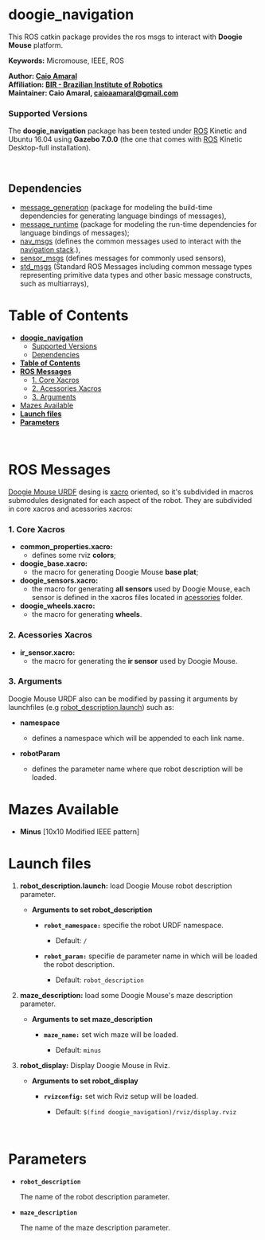 # **doogie_navigation**

This ROS catkin package provides the ros msgs to interact with **Doogie Mouse** platform.

**Keywords:** Micromouse, IEEE, ROS

**Author: [Caio Amaral]<br />
Affiliation: [BIR - Brazilian Institute of Robotics]<br />
Maintainer: Caio Amaral, caioaamaral@gmail.com**

### Supported Versions

The **doogie_navigation** package has been tested under [ROS] Kinetic and Ubuntu 16.04 using **Gazebo 7.0.0** (the one that comes with [ROS] Kinetic Desktop-full installation). 

<!-- [![Build Status](http://rsl-ci.ethz.ch/buildStatus/icon?job=ros_best_practices)](http://rsl-ci.ethz.ch/job/ros_best_practices/) TODO -->

</br>

## Dependencies 
- [message_generation] (package for modeling the build-time dependencies for generating language bindings of messages),
- [message_runtime] (package for modeling the run-time dependencies for language bindings of messages);
- [nav_msgs] (defines the common messages used to interact with the [navigation stack].),
- [sensor_msgs] (defines messages for commonly used sensors),
- [std_msgs] (Standard ROS Messages including common message types representing primitive data types and other basic message constructs, such as multiarrays),

# **Table of Contents**
- [**doogie_navigation**](#doogienavigation)
    - [Supported Versions](#supported-versions)
  - [Dependencies](#dependencies)
- [**Table of Contents**](#table-of-contents)
- [**ROS Messages**](#ros-messages)
    - [1. Core Xacros](#1-core-xacros)
    - [2. Acessories Xacros](#2-acessories-xacros)
    - [3. Arguments](#3-arguments)
- [Mazes Available](#mazes-available)
- [**Launch files**](#launch-files)
- [**Parameters**](#parameters)

</br>

# **ROS Messages**

[Doogie Mouse URDF](/doogie_navigation/urdf) desing is [xacro] oriented, so it's subdivided in macros submodules designated for each aspect of the robot. They are subdivided in core xacros and acessories xacros:

### 1. Core Xacros

- **common_properties.xacro:** 
   - defines some rviz **colors**;
- **doogie_base.xacro:** 
   - the macro for generating Doogie Mouse **base plat**;
- **doogie_sensors.xacro:**
   - the macro for generating **all sensors** used by Doogie Mouse, each sensor is defined in the xacros files located in [acessories](/doogie_navigation/urdf/acessories) folder.
- **doogie_wheels.xacro:** 
   - the macro for generating **wheels**.

### 2. Acessories Xacros

- **ir_sensor.xacro:** 
   - the macro for generating the **ir sensor** used by Doogie Mouse. 

### 3. Arguments

Doogie Mouse URDF also can be modified by passing it arguments by launchfiles (e.g [robot_description.launch](doogie_navigation/launch/robot_description.launch)) such as:

- **namespace**

   - defines a namespace which will be appended to each link name.
  
- **robotParam**
   
   - defines the parameter name where que robot description will be loaded.

# Mazes Available

   - **Minus** [10x10 Modified IEEE pattern] 

# **Launch files**

1. **robot_description.launch:** load Doogie Mouse robot description parameter.

     - **Arguments to set robot_description**

       - **`robot_namespace:`** specifie the robot URDF namespace.
      
          - Default: `/`
           
       - **`robot_param:`** specifie de parameter name in which will be loaded the robot description.
       
          - Default: `robot_description` 

2. **maze_description:** load some Doogie Mouse's maze description parameter.
   
     - **Arguments to set maze_description**
      
       - **`maze_name:`** set wich maze will be loaded.
         
          - Default: `minus`  

3. **robot_display:** Display Doogie Mouse in Rviz.
   
     - **Arguments to set robot_display**
      
       - **`rvizconfig:`** set wich Rviz setup will be loaded.
         
          - Default: `$(find doogie_navigation)/rviz/display.rviz`

</br>

# **Parameters**

- **`robot_description`**

	The name of the robot description parameter.

- **`maze_description`**

    The name of the maze description parameter.


[controller_manager]: https://wiki.ros.org/controller_manager

[diff_drive_controller]: https://wiki.ros.org/diff_drive_controller

[doogie_navigation]:  https://github.com/Brazilian-Institute-of-Robotics/doogie_navigation

[doogie_navigation]:  https://github.com/Brazilian-Institute-of-Robotics/doogie_navigation

[doogie_simulators]: https://github.com/Brazilian-Institute-of-Robotics/doogie_simulators

[gazebo_ros]: http://wiki.ros.org/gazebo_ros

[gazebo_ros_control]: http://wiki.ros.org/gazebo_ros_control

[gazebo_plugins]: http://wiki.ros.org/gazebo_plugins

[joint_state_controller]: http://docs.ros.org/kinetic/api/joint_state_controller/html/c++/classjoint__state__controller_1_1JointStateController.html

[message_generation]: https://wiki.ros.org/message_generation

[message_runtime]: https://wiki.ros.org/message_runtime

[nav_msgs]: https://wiki.ros.org/nav_msgs

[navigation stack]: https://wiki.ros.org/navigation

[ros_control / gazebo_ros_control]: https://gazebosim.org/tutorials?tut=ros_control

[ROS]: https://www.ros.org

[sensor_msgs]: https://wiki.ros.org/sensor_msgs

[std_msgs]: https://wiki.ros.org/std_msgs

[tf]: https://wiki.ros.org/tf

[URDF]: http://wiki.ros.org/urdf 

[Xacro]: http://wiki.ros.org/xacro 

[Rviz]: http://wiki.ros.org/rviz

[robot_state_publisher]: https://wiki.ros.org/robot_state_publisher

[BIR - Brazilian Institute of Robotics]: https://github.com/Brazilian-Institute-of-Robotics

[Caio Amaral]: https://github.com/caioaamaral
